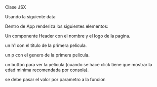 Clase JSX

Usando la siguiente data

Dentro de App renderiza los siguientes elementos:

Un componente Header con el nombre y el logo de la pagina.

un h1 con el titulo de la primera pelicula.

un p con el genero de la primera pelicula.

un button para ver la pelicula (cuando se hace click tiene que mostrar la edad minima recomendada por consola).

se debe pasar el valor por parametro a la funcion
